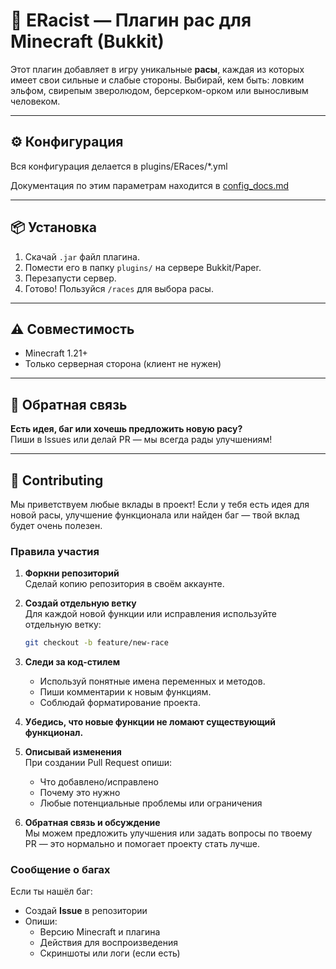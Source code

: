 # 🧬 ERacist — Плагин рас для Minecraft (Bukkit)

Этот плагин добавляет в игру уникальные **расы**, каждая из которых имеет свои сильные и слабые стороны. Выбирай, кем
быть: ловким эльфом, свирепым зверолюдом, берсерком-орком или выносливым человеком.

---

## ⚙️ Конфигурация

Вся конфигурация делается в plugins/ERaces/*.yml

Документация по этим параметрам находится в [config_docs.md](config_docs.md)

---

## 📦 Установка

1. Скачай `.jar` файл плагина.
2. Помести его в папку `plugins/` на сервере Bukkit/Paper.
3. Перезапусти сервер.
4. Готово! Пользуйся `/races` для выбора расы.

---

## ⚠️ Совместимость

- Minecraft 1.21+
- Только серверная сторона (клиент не нужен)

---

## 📧 Обратная связь

**Есть идея, баг или хочешь предложить новую расу?**  
Пиши в Issues или делай PR — мы всегда рады улучшениям!

---

## 🤝 Contributing

Мы приветствуем любые вклады в проект! Если у тебя есть идея для новой расы, улучшение функционала или найден баг — твой вклад будет очень полезен.  

### Правила участия

1. **Форкни репозиторий**  
   Сделай копию репозитория в своём аккаунте.

2. **Создай отдельную ветку**  
   Для каждой новой функции или исправления используйте отдельную ветку:  
   ```bash
   git checkout -b feature/new-race
   ```

3. **Следи за код-стилем**  
   - Используй понятные имена переменных и методов.  
   - Пиши комментарии к новым функциям.  
   - Соблюдай форматирование проекта.

4. **Убедись, что новые функции не ломают существующий функционал.**

5. **Описывай изменения**  
   При создании Pull Request опиши:
   - Что добавлено/исправлено  
   - Почему это нужно  
   - Любые потенциальные проблемы или ограничения

6. **Обратная связь и обсуждение**  
   Мы можем предложить улучшения или задать вопросы по твоему PR — это нормально и помогает проекту стать лучше.

### Сообщение о багах

Если ты нашёл баг:
- Создай **Issue** в репозитории  
- Опиши:
  - Версию Minecraft и плагина  
  - Действия для воспроизведения  
  - Скриншоты или логи (если есть)
